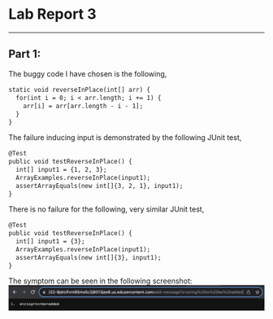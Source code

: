 # Lab Report 3
---
## Part 1:
The buggy code I have chosen is the following,
```
static void reverseInPlace(int[] arr) {
  for(int i = 0; i < arr.length; i += 1) {
    arr[i] = arr[arr.length - i - 1];
  }
}
```
The failure inducing input is demonstrated by the following JUnit test,
```
@Test 
public void testReverseInPlace() {
  int[] input1 = {1, 2, 3};
  ArrayExamples.reverseInPlace(input1);
  assertArrayEquals(new int[]{3, 2, 1}, input1);
}
```
There is no failure for the following, very similar JUnit test,
```
@Test 
public void testReverseInPlace() {
  int[] input1 = {3};
  ArrayExamples.reverseInPlace(input1);
  assertArrayEquals(new int[]{3}, input1);
}
```
The symptom can be seen in the following screenshot:
![symptoms](./lab-2-imgs/first-string.png)
